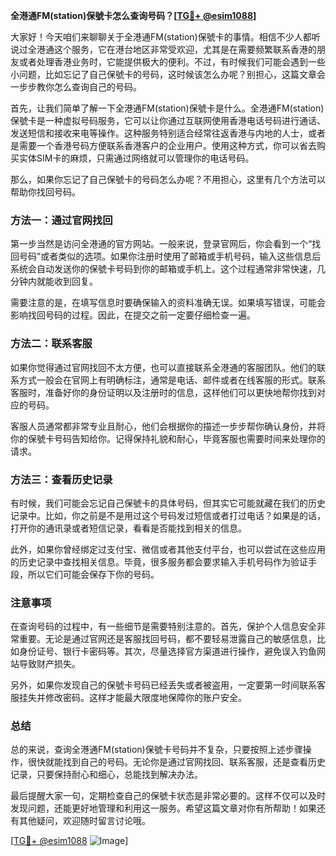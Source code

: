 **全港通FM(station)保號卡怎么查询号码？[[TG💪+ @esim1088](https://t.me/s/esim1088)]**

大家好！今天咱们来聊聊关于全港通FM(station)保號卡的事情。相信不少人都听说过全港通这个服务，它在港台地区非常受欢迎，尤其是在需要频繁联系香港的朋友或者处理香港业务时，它能提供极大的便利。不过，有时候我们可能会遇到一些小问题，比如忘记了自己保號卡的号码，这时候该怎么办呢？别担心，这篇文章会一步步教你怎么查询自己的号码。

首先，让我们简单了解一下全港通FM(station)保號卡是什么。全港通FM(station)保號卡是一种虚拟号码服务，它可以让你通过互联网使用香港电话号码进行通话、发送短信和接收来电等操作。这种服务特别适合经常往返香港与内地的人士，或者是需要一个香港号码方便联系香港客户的企业用户。使用这种方式，你可以省去购买实体SIM卡的麻烦，只需通过网络就可以管理你的电话号码。

那么，如果你忘记了自己保號卡的号码怎么办呢？不用担心，这里有几个方法可以帮助你找回号码。

### 方法一：通过官网找回

第一步当然是访问全港通的官方网站。一般来说，登录官网后，你会看到一个“找回号码”或者类似的选项。如果你注册时使用了邮箱或手机号码，输入这些信息后系统会自动发送你的保號卡号码到你的邮箱或手机上。这个过程通常非常快速，几分钟内就能收到回复。

需要注意的是，在填写信息时要确保输入的资料准确无误。如果填写错误，可能会影响找回号码的过程。因此，在提交之前一定要仔细检查一遍。

### 方法二：联系客服

如果你觉得通过官网找回不太方便，也可以直接联系全港通的客服团队。他们的联系方式一般会在官网上有明确标注，通常是电话、邮件或者在线客服的形式。联系客服时，准备好你的身份证明以及注册时的信息，这样他们可以更快地帮你找到对应的号码。

客服人员通常都非常专业且耐心，他们会根据你的描述一步步帮你确认身份，并将你的保號卡号码告知给你。记得保持礼貌和耐心，毕竟客服也需要时间来处理你的请求。

### 方法三：查看历史记录

有时候，我们可能会忘记自己保號卡的具体号码，但其实它可能就藏在我们的历史记录中。比如，你之前是不是用过这个号码发过短信或者打过电话？如果是的话，打开你的通讯录或者短信记录，看看是否能找到相关的信息。

此外，如果你曾经绑定过支付宝、微信或者其他支付平台，也可以尝试在这些应用的历史记录中查找相关信息。毕竟，很多服务都会要求输入手机号码作为验证手段，所以它们可能会保存下你的号码。

### 注意事项

在查询号码的过程中，有一些细节是需要特别注意的。首先，保护个人信息安全非常重要。无论是通过官网还是客服找回号码，都不要轻易泄露自己的敏感信息，比如身份证号、银行卡密码等。其次，尽量选择官方渠道进行操作，避免误入钓鱼网站导致财产损失。

另外，如果你发现自己的保號卡号码已经丢失或者被盗用，一定要第一时间联系客服挂失并修改密码。这样才能最大限度地保障你的账户安全。

### 总结

总的来说，查询全港通FM(station)保號卡号码并不复杂，只要按照上述步骤操作，很快就能找到自己的号码。无论你是通过官网找回、联系客服，还是查看历史记录，只要保持耐心和细心，总能找到解决办法。

最后提醒大家一句，定期检查自己的保號卡状态是非常必要的。这样不仅可以及时发现问题，还能更好地管理和利用这一服务。希望这篇文章对你有所帮助！如果还有其他疑问，欢迎随时留言讨论哦。

[[TG💪+ @esim1088](https://t.me/s/esim1088) ![Image](https://i.postimg.cc/4NQfJmqS/Snipaste-2025-05-13-00-14-12.png)]